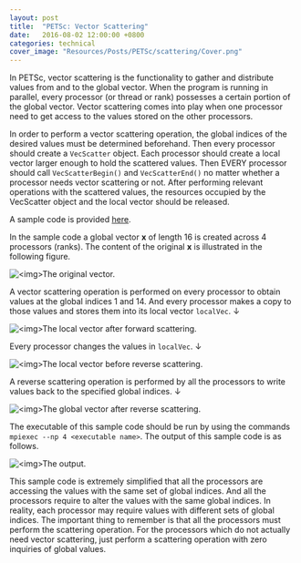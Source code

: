 ```yaml
---
layout: post
title:  "PETSc: Vector Scattering"
date:   2016-08-02 12:00:00 +0800
categories: technical
cover_image: "Resources/Posts/PETSc/scattering/Cover.png"
---
```


In PETSc, vector scattering is the functionality to gather and distribute values from and to the global vector. When the program is running in parallel, every processor (or thread or rank) possesses a certain portion of the global vector. Vector scattering comes into play when one processor need to get access to the values stored on the other processors. 

In order to perform a vector scattering operation, the global indices of the desired values must be determined beforehand. Then every processor should create a `VecScatter` object. Each processor should create a local vector larger enough to hold the scattered values. Then EVERY processor should call `VecScatterBegin()` and `VecScatterEnd()` no matter whether a processor needs vector scattering or not. After performing relevant operations with the scattered values, the resources occupied by the VecScatter object and the local vector should be released.

A sample code is provided [here]({{site.baseurl}}/Resources/Posts/PETSc/scattering/main.cpp).

In the sample code a global vector __x__ of length 16 is created across 4 processors (ranks). The content of the original __x__ is illustrated in the following figure.

<p><img src="{{site.baseurl}}/Resources/Posts/PETSc/scattering/original-vector.png" alt="<img>The original vector."></p>

A vector scattering operation is performed on every processor to obtain values at the global indices 1 and 14. And every processor makes a copy to those values and stores them into its local vector `localVec`. &darr;

<p><img src="{{site.baseurl}}/Resources/Posts/PETSc/scattering/local-vector-after-forward-scattering.png" alt="<img>The local vector after forward scattering."></p>

Every processor changes the values in `localVec`. &darr;

<p><img src="{{site.baseurl}}/Resources/Posts/PETSc/scattering/local-vector-before-reverse-scattering.png" alt="<img>The local vector before reverse scattering."></p>

A reverse scattering operation is performed by all the processors to write values back to the specified global indices. &darr;

<p><img src="{{site.baseurl}}/Resources/Posts/PETSc/scattering/global-vector-after-reverse-scattering.png" alt="<img>The global vector after reverse scattering."></p>

The executable of this sample code should be run by using the commands `mpiexec --np 4 <executable name>`. The output of this sample code is as follows.

<p><img src="{{site.baseurl}}/Resources/Posts/PETSc/scattering/output.png" alt="<img>The output."></p>

This sample code is extremely simplified that all the processors are accessing the values with the same set of global indices. And all the processors require to alter the values with the same global indices. In reality, each processor may require values with different sets of global indices. The important thing to remember is that all the processors must perform the scattering operation. For the processors which do not actually need vector scattering, just perform a scattering operation with zero inquiries of global values.


